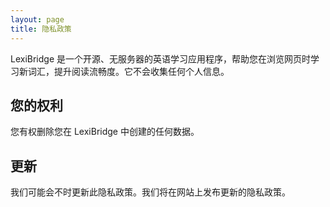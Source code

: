 ```yaml
---
layout: page
title: 隐私政策
---
```


LexiBridge 是一个开源、无服务器的英语学习应用程序，帮助您在浏览网页时学习新词汇，提升阅读流畅度。它不会收集任何个人信息。

## 您的权利

您有权删除您在 LexiBridge 中创建的任何数据。

## 更新

我们可能会不时更新此隐私政策。我们将在网站上发布更新的隐私政策。

